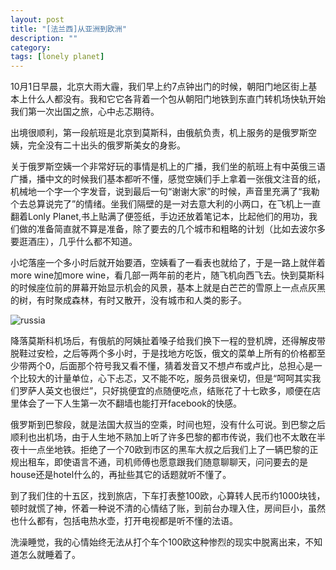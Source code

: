 ```yaml
---
layout: post
title: "[法兰西]从亚洲到欧洲"
description: ""
category: 
tags: [lonely planet]
---
```


10月1日早晨，北京大雨大霾，我们早上约7点钟出门的时候，朝阳门地区街上基本上什么人都没有。我和它它各背着一个包从朝阳门地铁到东直门转机场快轨开始我们第一次出国之旅，心中忐忑期待。

出境很顺利，第一段航班是北京到莫斯科，由俄航负责，机上服务的是俄罗斯空姨，完全没有二十出头的俄罗斯美女的身影。

关于俄罗斯空姨一个非常好玩的事情是机上的广播，我们坐的航班上有中英俄三语广播，播中文的时候我们基本都听不懂，感觉空姨们手上拿着一张俄文注音的纸，机械地一个字一个字发音，说到最后一句“谢谢大家”的时候，声音里充满了“我勒个去总算说完了”的情绪。坐我们隔壁的是一对去意大利的小两口，在飞机上一直翻着Lonly Planet,书上贴满了便签纸，手边还放着笔记本，比起他们的用功，我们做的准备简直就不算是准备，除了要去的几个城市和粗略的计划（比如去波尔多要逛酒庄），几乎什么都不知道。

小坨落座一个多小时后就开始要酒，空姨看了一看表也就给了，于是一路上就伴着more wine加more wine，看几部一两年前的老片，随飞机向西飞去。快到莫斯科的时候座位前的屏幕开始显示机会的风景，基本上就是白芒芒的雪原上一点点灰黑的树，有时聚成森林，有时又散开，没有城市和人类的影子。

![russia](http://interbbs.b0.upaiyun.com/france/rusia.jpg)

降落莫斯科机场后，有俄航的阿姨扯着嗓子给我们换下一程的登机牌，还得解皮带脱鞋过安检，之后等两个多小时，于是找地方吃饭，俄文的菜单上所有的价格都至少带两个0，后面那个符号我又看不懂，猜着发音又不想卢布或卢比，总担心是一个比较大的计量单位，心下忐忑，又不能不吃，服务员很亲切，但是“呵呵其实我们罗萨人英文也很烂”，只好挑便宜的点随便吃点，结账花了十七欧多，顺便在店里体会了一下人生第一次不翻墙也能打开facebook的快感。

俄罗斯到巴黎段，就是法国大叔当的空乘，时间也短，没有什么可说。到巴黎之后顺利也出机场，由于人生地不熟加上听了许多巴黎的都市传说，我们也不太敢在半夜十一点坐地铁。拒绝了一个70欧到市区的黑车大叔之后我们上了一辆巴黎的正规出租车，即使语言不通，司机师傅也愿意跟我们随意聊聊天，问问要去的是house还是hotel什么的，再扯些其它的话题就听不懂了。

到了我们住的十五区，找到旅店，下车打表整100欧，心算转人民币约1000块钱，顿时就慌了神，怀着一种说不清的心情结了账，到前台办理入住，房间巨小，虽然也什么都有，包括电热水壶，打开电视都是听不懂的法语。

洗澡睡觉，我的心情始终无法从打个车个100欧这种惨烈的现实中脱离出来，不知道怎么就睡着了。
